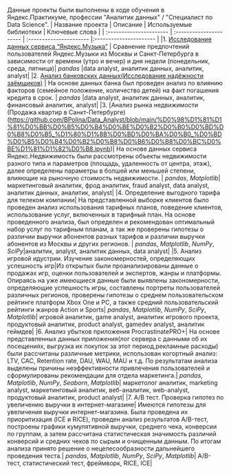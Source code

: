 Данные проекты были выполнены в ходе обучения в Яндекс.Практикуме, профессии "Аналитик данных" / "Специалист по Data Science".
| Название проекта | Описание | Используемые библиотеки | Ключевые слова | 
| :---------------------- | :---------------------- | :---------------------- |:---------------------- |
|1. [Исследование данных сервиса “Яндекс.Музыка”](https://github.com/BPolina/Data_Analyst/blob/main/%D0%AF%D0%BD%D0%B4%D0%B5%D0%BA%D1%81_%D0%BC%D1%83%D0%B7%D1%8B%D0%BA%D0%B0.ipynb) | Сравнение предпочтений пользователей Яндекс.Музыки из Москвы и Санкт-Петербурга в зависимости от времени (утро и вечер) и дня недели (понедельник, среда, пятница)| *pandas* |data analyst, аналитик данных, аналитик, analyst|
|2. [Анализ банковских данных(Исследование надёжности заёмщиков)](https://github.com/BPolina/Data_Analyst/blob/main/%D0%98%D1%81%D1%81%D0%BB%D0%B5%D0%B4%D0%BE%D0%B2%D0%B0%D0%BD%D0%B8%D0%B5_%D0%BD%D0%B0%D0%B4%D0%B5%D0%B6%D0%BD%D0%BE%D1%81%D1%82%D0%B8_%D0%B7%D0%B0%D0%B5%D0%BC%D1%89%D0%B8%D0%BA%D0%BE%D0%B2.ipynb) | На основе данных банка был проведен анализ по влиянию факторов (семейное положение, количество детей) на факт погашения кредита в срок. | *pandas* |data analyst, аналитик данных, аналитик, финансовый аналитик, analyst| 
|3. [Анализ рынка недвижимости (Продажа квартир в Санкт-Петербурге)(https://github.com/BPolina/Data_Analyst/blob/main/%D0%98%D1%81%D1%81%D0%BB%D0%B5%D0%B4%D0%BE%D0%B2%D0%B0%D0%BD%D0%B8%D0%B5_%D1%80%D1%8B%D0%BD%D0%BA%D0%B0_%D0%BD%D0%B5%D0%B4%D0%B2%D0%B8%D0%B6%D0%B8%D0%BC%D0%BE%D1%81%D1%82%D0%B8.ipynb)| На основе данных сервиса Яндекс.Недвижимость были рассмотрены объекты недвижимости разного типа и параметров (площадь, удаленность от центра, этаж), далее определены параметры в болшей или меньшей степени, влияющие на рыночную стоимость недвижимости. | *pandas*,  *Matplotlib*|маркетинговый аналитик, фрод аналитик, fraud analyst, data analyst, аналитик данных, аналитик, analyst|
|4. Определение выгодного тарифа для телеком компании| На представленной выборке клиентов было проведен анализ использования тарифных планов, поведение клиентов, использование услуг, включенных в тарифный план. На основе проведенного анализа, был определен и рекомендован оптимальный набор услуг по тарифным планам, а так же проверены гипотезы о различии выручки абонентов разных тарифов и различии выручки абонентов из Москвы и других регионов. | *pandas*, *Matplotlib*,  *NumPy*, *SciPy*|аналитик, analyst, аналитик данных, data analyst|
|5. Анализ игровой идустрии. Изучение закономерностей, определяющих успешность игр|Из открытых были проанализированы данные о продажах игр, оценки пользователей и экспертов, жанры и платформы. Опираясь на уже имеющиеся данные были выявлены закономерности, определяющие успешность игры, составлены портреты пользователей различных регионов, проверены гипотезы о среднем пользовательском рейтинге платформ Xbox One и PC, а также средний пользовательский рейтинги жанров Action и Sports| *pandas*,  *Matplotlib*, *NumPy*, *SciPy*, *Matplotlib*| игровой аналитик, game analyst, аналитик игрового проекта, продуктовый аналитик, product analyst, gamedev analyst, аналитик геймдев|
|6. Анализ убытков приложения ProcrastinatePRO+| На основе представленных данных приложения(лог сервера с данными об их посещениях, выгрузка их покупок за этот период,рекламные расходы) были рассчитаны различные метрики, использован когортный анализ: LTV, CAC, Retention rate, DAU, WAU, MAU и т.д. По результатам анализа выделены причины неэффективности привлечения пользователей и сформулированы рекомендации для отдела маркетинга.| *pandas*, *Matplotlib*, *NumPy*, *Seaborn*, *Matplotlib*| маркетолог аналитик, marketing analyst, маркетинговый аналитик, веб-аналитик, web-analyst, продуктовый аналитик, product analyst|
|7. A/B тест. Проверка гипотез по увеличению выручки в интернет-магазине| Имеются гипотезы для увеличения выручки интернет-магазина. Была проведена их приоритизация (ICE и RICE), проведен анализ  результатов A/B-тест, построены графики кумулятивной выручки, среднего чека, конверсии по группам, а затем рассчитана статистическая значимость различий конверсий и средних чеков по сырым и очищенным данным. По итогам анализа принято решение о нецелесообразности дальнейшего проведения теста.| *pandas*, *Matplotlib*, *NumPy*, *SciPy*, *Matplotlib*| A/B-тест, статистический тест, фреймворк, RICE, ICE|
